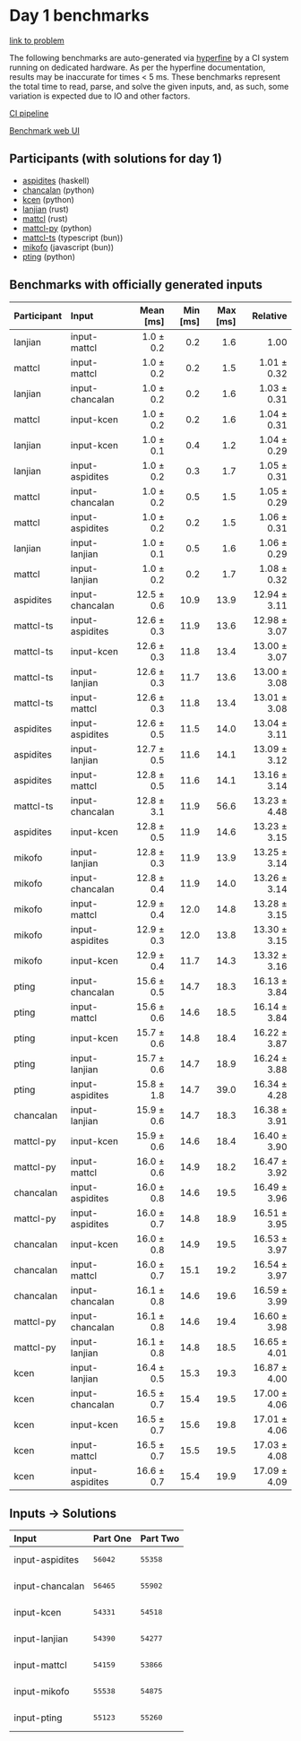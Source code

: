# Day 1 benchmarks

[link to problem](https://adventofcode.com/2023/day/1)

The following benchmarks are auto-generated via
[hyperfine](https://github.com/sharkdp/hyperfine) by a CI system running on
dedicated hardware. As per the hyperfine documentation, results may be
inaccurate for times < 5 ms. These benchmarks represent the total time to read,
parse, and solve the given inputs, and, as such, some variation is expected due
to IO and other factors.

[CI pipeline](http://ci.papercode.net:8080/teams/main/pipelines/aoc2023)

[Benchmark web UI](https://aoc.ancalagon.black)


## Participants (with solutions for day 1)

- [aspidites](https://github.com/aspidites/aoc2023) (haskell)
- [chancalan](https://github.com/chancalan/aoc2023) (python)
- [kcen](https://github.com/kcen/aoc2023) (python)
- [lanjian](https://github.com/lanjian/aoc-2023) (rust)
- [mattcl](https://github.com/mattcl/aoc2023) (rust)
- [mattcl-py](https://github.com/mattcl/aoc2023-py) (python)
- [mattcl-ts](https://github.com/mattcl/aoc2023-js) (typescript (bun))
- [mikofo](https://github.com/mikofo/advent-of-code-2023) (javascript (bun))
- [pting](https://github.com/pting/aoc2023) (python)


## Benchmarks with officially generated inputs

| Participant | Input | Mean [ms] | Min [ms] | Max [ms] | Relative |
|:---|:---|---:|---:|---:|---:|
| lanjian | input-mattcl | 1.0 ± 0.2 | 0.2 | 1.6 | 1.00 |
| mattcl | input-mattcl | 1.0 ± 0.2 | 0.2 | 1.5 | 1.01 ± 0.32 |
| lanjian | input-chancalan | 1.0 ± 0.2 | 0.2 | 1.6 | 1.03 ± 0.31 |
| mattcl | input-kcen | 1.0 ± 0.2 | 0.2 | 1.6 | 1.04 ± 0.31 |
| lanjian | input-kcen | 1.0 ± 0.1 | 0.4 | 1.2 | 1.04 ± 0.29 |
| lanjian | input-aspidites | 1.0 ± 0.2 | 0.3 | 1.7 | 1.05 ± 0.31 |
| mattcl | input-chancalan | 1.0 ± 0.2 | 0.5 | 1.5 | 1.05 ± 0.29 |
| mattcl | input-aspidites | 1.0 ± 0.2 | 0.2 | 1.5 | 1.06 ± 0.31 |
| lanjian | input-lanjian | 1.0 ± 0.1 | 0.5 | 1.6 | 1.06 ± 0.29 |
| mattcl | input-lanjian | 1.0 ± 0.2 | 0.2 | 1.7 | 1.08 ± 0.32 |
| aspidites | input-chancalan | 12.5 ± 0.6 | 10.9 | 13.9 | 12.94 ± 3.11 |
| mattcl-ts | input-aspidites | 12.6 ± 0.3 | 11.9 | 13.6 | 12.98 ± 3.07 |
| mattcl-ts | input-kcen | 12.6 ± 0.3 | 11.8 | 13.4 | 13.00 ± 3.07 |
| mattcl-ts | input-lanjian | 12.6 ± 0.3 | 11.7 | 13.6 | 13.00 ± 3.08 |
| mattcl-ts | input-mattcl | 12.6 ± 0.3 | 11.8 | 13.4 | 13.01 ± 3.08 |
| aspidites | input-aspidites | 12.6 ± 0.5 | 11.5 | 14.0 | 13.04 ± 3.11 |
| aspidites | input-lanjian | 12.7 ± 0.5 | 11.6 | 14.1 | 13.09 ± 3.12 |
| aspidites | input-mattcl | 12.8 ± 0.5 | 11.6 | 14.1 | 13.16 ± 3.14 |
| mattcl-ts | input-chancalan | 12.8 ± 3.1 | 11.9 | 56.6 | 13.23 ± 4.48 |
| aspidites | input-kcen | 12.8 ± 0.5 | 11.9 | 14.6 | 13.23 ± 3.15 |
| mikofo | input-lanjian | 12.8 ± 0.3 | 11.9 | 13.9 | 13.25 ± 3.14 |
| mikofo | input-chancalan | 12.8 ± 0.4 | 11.9 | 14.0 | 13.26 ± 3.14 |
| mikofo | input-mattcl | 12.9 ± 0.4 | 12.0 | 14.8 | 13.28 ± 3.15 |
| mikofo | input-aspidites | 12.9 ± 0.3 | 12.0 | 13.8 | 13.30 ± 3.15 |
| mikofo | input-kcen | 12.9 ± 0.4 | 11.7 | 14.3 | 13.32 ± 3.16 |
| pting | input-chancalan | 15.6 ± 0.5 | 14.7 | 18.3 | 16.13 ± 3.84 |
| pting | input-mattcl | 15.6 ± 0.6 | 14.6 | 18.5 | 16.14 ± 3.84 |
| pting | input-kcen | 15.7 ± 0.6 | 14.8 | 18.4 | 16.22 ± 3.87 |
| pting | input-lanjian | 15.7 ± 0.6 | 14.7 | 18.9 | 16.24 ± 3.88 |
| pting | input-aspidites | 15.8 ± 1.8 | 14.7 | 39.0 | 16.34 ± 4.28 |
| chancalan | input-lanjian | 15.9 ± 0.6 | 14.7 | 18.3 | 16.38 ± 3.91 |
| mattcl-py | input-kcen | 15.9 ± 0.6 | 14.6 | 18.4 | 16.40 ± 3.90 |
| mattcl-py | input-mattcl | 16.0 ± 0.6 | 14.9 | 18.2 | 16.47 ± 3.92 |
| chancalan | input-aspidites | 16.0 ± 0.8 | 14.6 | 19.5 | 16.49 ± 3.96 |
| mattcl-py | input-aspidites | 16.0 ± 0.7 | 14.8 | 18.9 | 16.51 ± 3.95 |
| chancalan | input-kcen | 16.0 ± 0.8 | 14.9 | 19.5 | 16.53 ± 3.97 |
| chancalan | input-mattcl | 16.0 ± 0.7 | 15.1 | 19.2 | 16.54 ± 3.97 |
| chancalan | input-chancalan | 16.1 ± 0.8 | 14.6 | 19.6 | 16.59 ± 3.99 |
| mattcl-py | input-chancalan | 16.1 ± 0.8 | 14.6 | 19.4 | 16.60 ± 3.98 |
| mattcl-py | input-lanjian | 16.1 ± 0.8 | 14.8 | 18.5 | 16.65 ± 4.01 |
| kcen | input-lanjian | 16.4 ± 0.5 | 15.3 | 19.3 | 16.87 ± 4.00 |
| kcen | input-chancalan | 16.5 ± 0.7 | 15.4 | 19.5 | 17.00 ± 4.06 |
| kcen | input-kcen | 16.5 ± 0.7 | 15.6 | 19.8 | 17.01 ± 4.06 |
| kcen | input-mattcl | 16.5 ± 0.7 | 15.5 | 19.5 | 17.03 ± 4.08 |
| kcen | input-aspidites | 16.6 ± 0.7 | 15.4 | 19.9 | 17.09 ± 4.09 |


## Inputs -> Solutions

| Input | Part One | Part Two |
|:---|:---|:---|
|input-aspidites|<pre>56042</pre>|<pre>55358</pre>|
|input-chancalan|<pre>56465</pre>|<pre>55902</pre>|
|input-kcen|<pre>54331</pre>|<pre>54518</pre>|
|input-lanjian|<pre>54390</pre>|<pre>54277</pre>|
|input-mattcl|<pre>54159</pre>|<pre>53866</pre>|
|input-mikofo|<pre>55538</pre>|<pre>54875</pre>|
|input-pting|<pre>55123</pre>|<pre>55260</pre>|